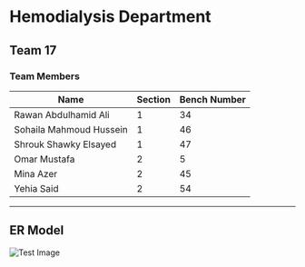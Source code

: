 # Hemodialysis Department
## Team 17
### Team Members
Name| Section | Bench Number |
--- | --- | --- |
Rawan Abdulhamid Ali | 1 | 34
Sohaila Mahmoud Hussein | 1 | 46
Shrouk Shawky Elsayed | 1 | 47
Omar Mustafa | 2 | 5
Mina Azer | 2 | 45
Yehia Said | 2 | 54
___
## ER Model
![Test Image](../Hemodialysis-Department/ER%20Model.png)

